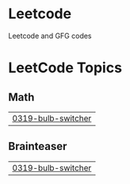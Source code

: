 # Leetcode
Leetcode and GFG codes

<!---LeetCode Topics Start-->
# LeetCode Topics
## Math
|  |
| ------- |
| [0319-bulb-switcher](https://github.com/PandaKhushi/Leetcode/tree/master/0319-bulb-switcher) |
## Brainteaser
|  |
| ------- |
| [0319-bulb-switcher](https://github.com/PandaKhushi/Leetcode/tree/master/0319-bulb-switcher) |
<!---LeetCode Topics End-->